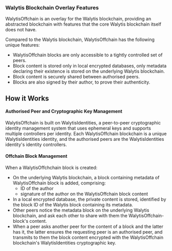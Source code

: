 
### Walytis Blockchain Overlay Features

WalytisOffchain is an overlay for the Walytis blockchain, providing an abstracted blockchain with features that the core Walytis blockchain itself does not have.

Compared to the Walytis blockchain, WalytisOffchain has the following unique features:
- WalytisOffchain blocks are only accessible to a tightly controlled set of peers.
- Block content is stored only in local encrypted databases, only metadata declaring their existence is stored on the underlying Walytis blockchain.
- Block content is securely shared between authorised peers.
- Blocks are also signed by their author, to prove their authenticity.

## How it Works

#### Authorised Peer and Cryptographic Key Management
WalytisOffchain is built on WalytisIdentities, a peer-to-peer cryptographic identity management system that uses ephemeral keys and supports multiple controllers per identity.
Each WalytisOffchain blockchain is a unique WalytisIdentities identity, and the authorised peers are the WalytisIdentities identity's identity controllers.

#### Offchain Block Management

When a WalytisOffchchain block is created:
- On the underlying Walytis blockchain, a block containing metadata of WalytisOffchain block is added, comprising:
	- ID of the author
	- signature of the author on the WalytisOffchain block content
- In a local encrypted database, the private content is stored, identified by the block ID of the Walytis block containing its metadata.
- Other peers notice the metadata block on the underlying Walytis blockchain, and ask each other to share with them the WalytisOffchain-block's content.
- When a peer asks another peer for the content of a block and the latter has it, the latter ensures the requesting peer is an authorised peer, and transmits to them the block content encrypted with the WalytisOffchain blockchain's WalytisIdentities cryptographic key.
